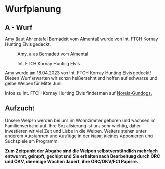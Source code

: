 # Wurfplanung

## A - Wurf

Amy (laut Ahnentafel Bernadett vom Almental) wurde von Int. FTCH Kornay Hunting Elvis gedeckt.

<div class="flex gap-4 flex-wrap">
    <figure class="m-0 min-w-[12rem] flex-1">
        <img
            class="rounded-lg object-cover object-top"
            src="@/assets/wurfplanung/amy.jpeg"
            alt=""
            style="aspect-ratio: 1/1"
        />
        <figcaption>Amy, alias Bernadett vom Almental</figcaption>
    </figure>
    <figure class="m-0 min-w-[12rem] flex-1">
        <img
            class="rounded-lg object-cover"
            src="@/assets/wurfplanung/elvis.jpg"
            alt=""
            style="aspect-ratio: 1/1"
        />
        <figcaption>Int. FTCH Kornay Hunting Elvis</figcaption>
    </figure>
</div>

Amy wurde am 18.04.2023 von Int. FTCH Kornay Hunting Elvis gedeckt! Diesen Wurf erwarten wir schon heißersehnt und hoffen auf schwarze und gelbe Welpen für Mitte Juni.

Infos zu Int. FTCH Kornay Hunting Elvis findet man auf <a href="https://www.noreia-gundogs.at/elvis.html">Noreia-Gundogs.</a>

## Aufzucht

Unsere Welpen werden bei uns im Wohnzimmer geboren und wachsen im Familienverband auf. Ihre Sozialisierung ist uns sehr wichtig, daher investieren wir viel Zeit und Liebe in die Welpen.
Weiters stehen unter anderem Autofahrten und Ausflüge in der Natur, kleines Apportieren und Suchspiele am Programm.

**Zum Zeitpunkt der Abgabe sind die Welpen selbstverständlich mehrfach entwurmt, geimpft, gechipt und Sie erhalten nach Bearbeitung durch ÖRC und ÖKV, die einige Wochen dauert, ihre ÖRC/ÖKV/FCI Papiere.**
